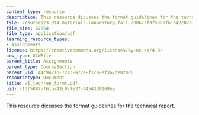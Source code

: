 ```yaml
---
content_type: resource
description: This resource dicusses the format guidelines for the technical report.
file: /courses/3-014-materials-laboratory-fall-2006/cf3f5887f61b42c07e3764543d0169ba_w1_techrep_formt.pdf
file_size: 67664
file_type: application/pdf
learning_resource_types:
- Assignments
license: https://creativecommons.org/licenses/by-nc-sa/4.0/
ocw_type: OCWFile
parent_title: Assignments
parent_type: CourseSection
parent_uid: 44c94210-7243-a72a-f1c8-ef367de020d6
resourcetype: Document
title: w1_techrep_formt.pdf
uid: cf3f5887-f61b-42c0-7e37-64543d0169ba
---
```

This resource dicusses the format guidelines for the technical report.